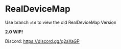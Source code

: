 # RealDeviceMap

Use branch `old` to view the old RealDeviceMap Version

<strong>2.0 WIP!</strong>

Discord: https://discord.gg/q2aXaGP
